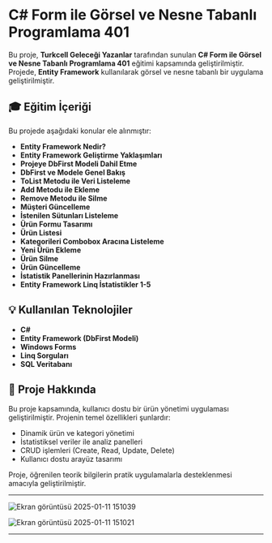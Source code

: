 # C# Form ile Görsel ve Nesne Tabanlı Programlama 401  

Bu proje, **Turkcell Geleceği Yazanlar** tarafından sunulan **C# Form ile Görsel ve Nesne Tabanlı Programlama 401** eğitimi kapsamında geliştirilmiştir. Projede, **Entity Framework** kullanılarak görsel ve nesne tabanlı bir uygulama geliştirilmiştir.

## 🎓 Eğitim İçeriği  
Bu projede aşağıdaki konular ele alınmıştır:  

- **Entity Framework Nedir?**  
- **Entity Framework Geliştirme Yaklaşımları**  
- **Projeye DbFirst Modeli Dahil Etme**  
- **DbFirst ve Modele Genel Bakış**  
- **ToList Metodu ile Veri Listeleme**  
- **Add Metodu ile Ekleme**  
- **Remove Metodu ile Silme**  
- **Müşteri Güncelleme**  
- **İstenilen Sütunları Listeleme**  
- **Ürün Formu Tasarımı**  
- **Ürün Listesi**  
- **Kategorileri Combobox Aracına Listeleme**  
- **Yeni Ürün Ekleme**  
- **Ürün Silme**  
- **Ürün Güncelleme**  
- **İstatistik Panellerinin Hazırlanması**  
- **Entity Framework Linq İstatistikler 1-5**  

## 💡 Kullanılan Teknolojiler  
- **C#**  
- **Entity Framework (DbFirst Modeli)**  
- **Windows Forms**  
- **Linq Sorguları**  
- **SQL Veritabanı**  

## 📌 Proje Hakkında  
Bu proje kapsamında, kullanıcı dostu bir ürün yönetimi uygulaması geliştirilmiştir. Projenin temel özellikleri şunlardır:  
- Dinamik ürün ve kategori yönetimi  
- İstatistiksel veriler ile analiz panelleri  
- CRUD işlemleri (Create, Read, Update, Delete)  
- Kullanıcı dostu arayüz tasarımı  

Proje, öğrenilen teorik bilgilerin pratik uygulamalarla desteklenmesi amacıyla geliştirilmiştir. 

---
![Ekran görüntüsü 2025-01-11 151039](https://github.com/user-attachments/assets/18bb3ab8-8e4e-4a26-9ffd-b4739a22711f)

![Ekran görüntüsü 2025-01-11 151021](https://github.com/user-attachments/assets/964fbe2c-177f-4d94-99ab-addfc38b6e68)

---
